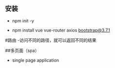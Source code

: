 ## 安装
- npm init -y

- npm install vue vue-router axios bootstrap@3.7.1


#路由
-访问不同的路径，就可以返回不同的结果

##多页面（spa）
- single page application